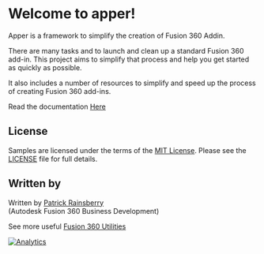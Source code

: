 Welcome to apper!
=================================

Apper is a framework to simplify the creation of Fusion 360 Addin.

There are many tasks and to launch and clean up a standard Fusion 360 add-in.  This project aims to simplify that process and help you get started as quickly as possible.

It also includes a number of resources to simplify and speed up the process of creating Fusion 360 add-ins.

Read the documentation [Here](https://apper.readthedocs.io/en/latest/index.html)

## License
Samples are licensed under the terms of the [MIT License](http://opensource.org/licenses/MIT). Please see the [LICENSE](LICENSE) file for full details.

## Written by

Written by [Patrick Rainsberry](https://twitter.com/prrainsberry) <br /> (Autodesk Fusion 360 Business Development)

See more useful [Fusion 360 Utilities](https://tapnair.github.io/index.html)

[![Analytics](https://ga-beacon.appspot.com/UA-41076924-3/Displayer)](https://github.com/igrigorik/ga-beacon)

